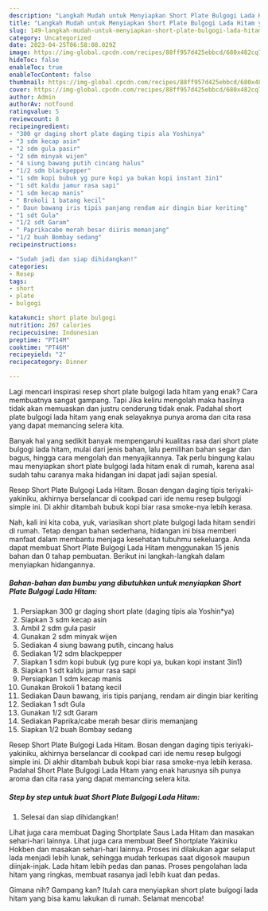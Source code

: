 ```yaml
---
description: "Langkah Mudah untuk Menyiapkan Short Plate Bulgogi Lada Hitam yang Enak Banget"
title: "Langkah Mudah untuk Menyiapkan Short Plate Bulgogi Lada Hitam yang Enak Banget"
slug: 149-langkah-mudah-untuk-menyiapkan-short-plate-bulgogi-lada-hitam-yang-enak-banget
category: Uncategorized
date: 2023-04-25T06:58:08.029Z
image: https://img-global.cpcdn.com/recipes/88ff957d425ebbcd/680x482cq70/short-plate-bulgogi-lada-hitam-foto-resep-utama.jpg
hideToc: false
enableToc: true
enableTocContent: false
thumbnail: https://img-global.cpcdn.com/recipes/88ff957d425ebbcd/680x482cq70/short-plate-bulgogi-lada-hitam-foto-resep-utama.jpg
cover: https://img-global.cpcdn.com/recipes/88ff957d425ebbcd/680x482cq70/short-plate-bulgogi-lada-hitam-foto-resep-utama.jpg
author: Admin
authorAv: notfound
ratingvalue: 5
reviewcount: 8
recipeingredient:
- "300 gr daging short plate daging tipis ala Yoshinya"
- "3 sdm kecap asin"
- "2 sdm gula pasir"
- "2 sdm minyak wijen"
- "4 siung bawang putih cincang halus"
- "1/2 sdm blackpepper"
- "1 sdm kopi bubuk yg pure kopi ya bukan kopi instant 3in1"
- "1 sdt kaldu jamur rasa sapi"
- "1 sdm kecap manis"
- " Brokoli 1 batang kecil"
- " Daun bawang iris tipis panjang rendam air dingin biar keriting"
- "1 sdt Gula"
- "1/2 sdt Garam"
- " Paprikacabe merah besar diiris memanjang"
- "1/2 buah Bombay sedang"
recipeinstructions:

- "Sudah jadi dan siap dihidangkan!"
categories:
- Resep
tags:
- short
- plate
- bulgogi

katakunci: short plate bulgogi 
nutrition: 267 calories
recipecuisine: Indonesian
preptime: "PT14M"
cooktime: "PT46M"
recipeyield: "2"
recipecategory: Dinner

---
```



Lagi mencari inspirasi resep short plate bulgogi lada hitam yang enak? Cara membuatnya sangat gampang. Tapi Jika keliru mengolah maka hasilnya tidak akan memuaskan dan justru cenderung tidak enak. Padahal short plate bulgogi lada hitam yang enak selayaknya punya aroma dan cita rasa yang dapat memancing selera kita.


Banyak hal yang sedikit banyak mempengaruhi kualitas rasa dari short plate bulgogi lada hitam, mulai dari jenis bahan, lalu pemilihan bahan segar dan bagus, hingga cara mengolah dan menyajikannya. Tak perlu bingung kalau mau menyiapkan short plate bulgogi lada hitam enak di rumah, karena asal sudah tahu caranya maka hidangan ini dapat jadi sajian spesial.

Resep Short Plate Bulgogi Lada Hitam. Bosan dengan daging tipis teriyaki-yakiniku, akhirnya berselancar di cookpad cari ide nemu resep bulgogi simple ini. Di akhir ditambah bubuk kopi biar rasa smoke-nya lebih kerasa.


Nah, kali ini kita coba, yuk, variasikan short plate bulgogi lada hitam sendiri di rumah. Tetap dengan bahan sederhana, hidangan ini bisa memberi manfaat dalam membantu menjaga kesehatan tubuhmu sekeluarga. Anda dapat membuat Short Plate Bulgogi Lada Hitam menggunakan 15 jenis bahan dan 0 tahap pembuatan. Berikut ini langkah-langkah dalam menyiapkan hidangannya.

<!--inarticleads1-->

##### Bahan-bahan dan bumbu yang dibutuhkan untuk menyiapkan Short Plate Bulgogi Lada Hitam:

1. Persiapkan 300 gr daging short plate (daging tipis ala Yoshin*ya)
1. Siapkan 3 sdm kecap asin
1. Ambil 2 sdm gula pasir
1. Gunakan 2 sdm minyak wijen
1. Sediakan 4 siung bawang putih, cincang halus
1. Sediakan 1/2 sdm blackpepper
1. Siapkan 1 sdm kopi bubuk (yg pure kopi ya, bukan kopi instant 3in1)
1. Siapkan 1 sdt kaldu jamur rasa sapi
1. Persiapkan 1 sdm kecap manis
1. Gunakan  Brokoli 1 batang kecil
1. Sediakan  Daun bawang, iris tipis panjang, rendam air dingin biar keriting
1. Sediakan 1 sdt Gula
1. Gunakan 1/2 sdt Garam
1. Sediakan  Paprika/cabe merah besar diiris memanjang
1. Siapkan 1/2 buah Bombay sedang


Resep Short Plate Bulgogi Lada Hitam. Bosan dengan daging tipis teriyaki-yakiniku, akhirnya berselancar di cookpad cari ide nemu resep bulgogi simple ini. Di akhir ditambah bubuk kopi biar rasa smoke-nya lebih kerasa. Padahal Short Plate Bulgogi Lada Hitam yang enak harusnya sih punya aroma dan cita rasa yang dapat memancing selera kita. 

<!--inarticleads2-->

##### Step by step untuk buat Short Plate Bulgogi Lada Hitam:


1. Selesai dan siap dihidangkan!

Lihat juga cara membuat Daging Shortplate Saus Lada Hitam dan masakan sehari-hari lainnya. Lihat juga cara membuat Beef Shortplate Yakiniku Hokben dan masakan sehari-hari lainnya. Proses ini dilakukan agar selaput lada menjadi lebih lunak, sehingga mudah terkupas saat digosok maupun diinjak-injak. Lada hitam lebih pedas dan panas. Proses pengolahan lada hitam yang ringkas, membuat rasanya jadi lebih kuat dan pedas. 

Gimana nih? Gampang kan? Itulah cara menyiapkan short plate bulgogi lada hitam yang bisa kamu lakukan di rumah. Selamat mencoba!
